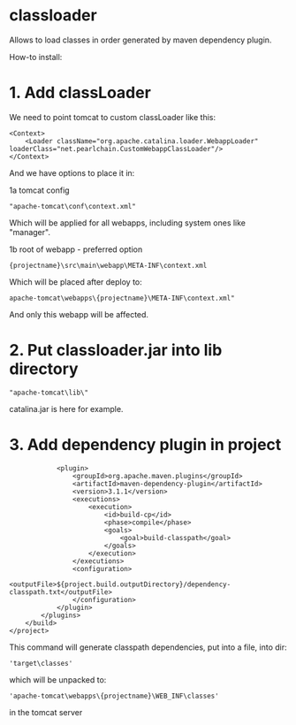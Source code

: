# classloader
Allows to load classes in order generated by maven dependency plugin.

How-to install:

# 1. Add classLoader
We need to point tomcat to custom classLoader like this:

    <Context>
        <Loader className="org.apache.catalina.loader.WebappLoader" loaderClass="net.pearlchain.CustomWebappClassLoader"/>
    </Context>
    
And we have options to place it in:

1a tomcat config

    "apache-tomcat\conf\context.xml"
    
Which will be applied for all webapps, including system ones like "manager".

1b root of webapp - preferred option

    {projectname}\src\main\webapp\META-INF\context.xml
    
Which will be placed after deploy to:

    apache-tomcat\webapps\{projectname}\META-INF\context.xml"

And only this webapp will be affected.

# 2. Put classloader.jar into lib directory

    "apache-tomcat\lib\"

catalina.jar is here for example.

# 3. Add dependency plugin in project
                <plugin>
                    <groupId>org.apache.maven.plugins</groupId>
                    <artifactId>maven-dependency-plugin</artifactId>
                    <version>3.1.1</version>
                    <executions>
                        <execution>
                            <id>build-cp</id>
                            <phase>compile</phase>
                            <goals>
                                <goal>build-classpath</goal>
                            </goals>
                        </execution>
                    </executions>
                    <configuration>
                        <outputFile>${project.build.outputDirectory}/dependency-classpath.txt</outputFile>
                    </configuration>
                </plugin>
            </plugins>
        </build>
    </project>

This command will generate classpath dependencies, put into a file, into dir:

    'target\classes'
which will be unpacked to:

    'apache-tomcat\webapps\{projectname}\WEB_INF\classes' 
    
in the tomcat server
